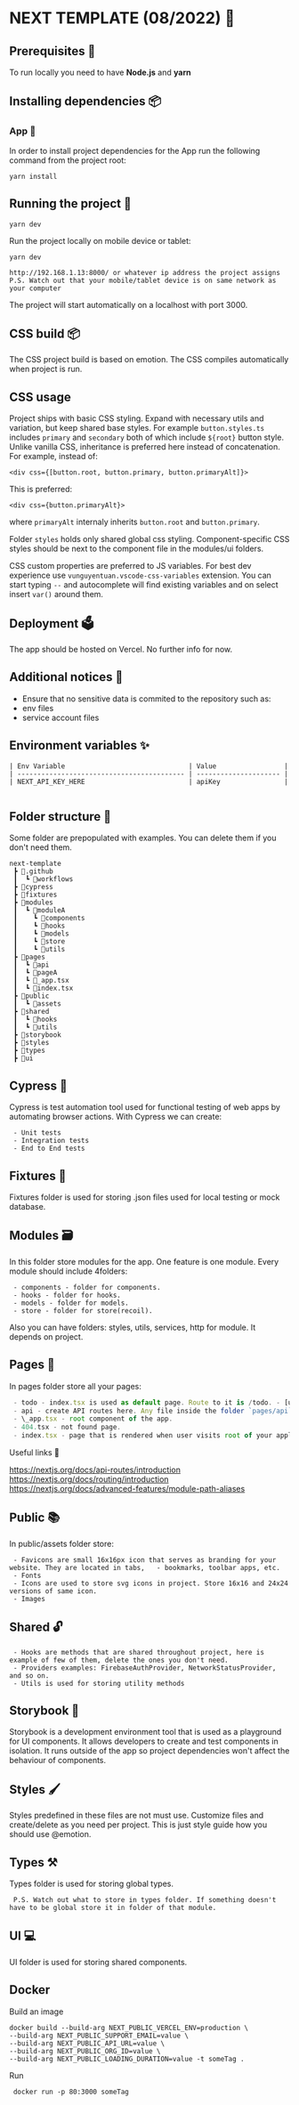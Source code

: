 # NEXT TEMPLATE (08/2022) 🎯

## Prerequisites 🔨

To run locally you need to have **Node.js** and **yarn**

## Installing dependencies 📦

### App 📂

In order to install project dependencies for the App run the following command from the project root:

```
yarn install
```

## Running the project 🚀

```
yarn dev
```

Run the project locally on mobile device or tablet:

```
yarn dev

http://192.168.1.13:8000/ or whatever ip address the project assigns
P.S. Watch out that your mobile/tablet device is on same network as your computer

```

The project will start automatically on a localhost with port 3000.

## CSS build 📦

The CSS project build is based on emotion. The CSS compiles automatically when project is run.

## CSS usage

Project ships with basic CSS styling. Expand with necessary utils and variation, but keep shared base styles. For example `button.styles.ts` includes `primary` and `secondary` both of which include `${root}` button style. Unlike vanilla CSS, inheritance is preferred here instead of concatenation. For example, instead of:

```
<div css={[button.root, button.primary, button.primaryAlt]}>
```

This is preferred:

```
<div css={button.primaryAlt}>
```

where `primaryAlt` internaly inherits `button.root` and `button.primary`.

Folder `styles` holds only shared global css styling. Component-specific CSS styles should be next to the component file in the modules/ui folders.

CSS custom properties are preferred to JS variables. For best dev experience use `vunguyentuan.vscode-css-variables` extension. You can start typing `--` and autocomplete will find existing variables and on select insert `var()` around them.

## Deployment 🗳️

The app should be hosted on Vercel. No further info for now.

## Additional notices 📎

-   Ensure that no sensitive data is commited to the repository such as:
-   env files
-   service account files

## Environment variables ✨

```
| Env Variable                               | Value                 |
| ------------------------------------------ | --------------------- |
| NEXT_API_KEY_HERE                          | apiKey                |


```

## Folder structure 📁

Some folder are prepopulated with examples. You can delete them if you don't need them.

```
next-template
 ┣ 📂.github
 ┃  ┗ 📂workflows
 ┣ 📂cypress
 ┣ 📂fixtures
 ┣ 📂modules
 ┃  ┗ 📂moduleA
 ┃    ┗ 📂components
 ┃    ┗ 📂hooks
 ┃    ┗ 📂models
 ┃    ┗ 📂store
 ┃    ┗ 📂utils
 ┣ 📂pages
 ┃  ┗ 📂api
 ┃  ┗ 📂pageA
 ┃  ┗ 📜_app.tsx
 ┃  ┗ 📜index.tsx
 ┣ 📂public
 ┃  ┗ 📂assets
 ┣ 📂shared
 ┃  ┗ 📂hooks
 ┃  ┗ 📂utils
 ┣ 📂storybook
 ┣ 📂styles
 ┣ 📂types
 ┣ 📂ui

```

## Cypress 🧪

Cypress is test automation tool used for functional testing of web apps by automating browser actions.
With Cypress we can create:

```
 - Unit tests
 - Integration tests
 - End to End tests
```

## Fixtures 📄

Fixtures folder is used for storing .json files used for local testing or mock database.

## Modules 🗃️

In this folder store modules for the app. One feature is one module. Every module should include 4folders:

```
 - components - folder for components.
 - hooks - folder for hooks.
 - models - folder for models.
 - store - folder for store(recoil).
```

Also you can have folders: styles, utils, services, http for module. It depends on project.

## Pages 🔖

In pages folder store all your pages:

```typescript
 - todo - index.tsx is used as default page. Route to it is /todo. - [uid].tsx is used as page. Route to it  is /todo/[uid].
 - api - create API routes here. Any file inside the folder `pages/api` is mapped to `/api/[filename]` and it will be treated as an API endpoint instead of a `page`. API routes support dynamic routes, and follow the same file naming rules used for pages.
 - \_app.tsx - root component of the app.
 - 404.tsx - not found page.
 - index.tsx - page that is rendered when user visits root of your application.
```

Useful links 🔗

https://nextjs.org/docs/api-routes/introduction
https://nextjs.org/docs/routing/introduction
https://nextjs.org/docs/advanced-features/module-path-aliases

## Public 📚

In public/assets folder store:

```
 - Favicons are small 16x16px icon that serves as branding for your website. They are located in tabs,   - bookmarks, toolbar apps, etc.
 - Fonts
 - Icons are used to store svg icons in project. Store 16x16 and 24x24 versions of same icon.
 - Images
```

## Shared 🔓

```
 - Hooks are methods that are shared throughout project, here is example of few of them, delete the ones you don't need.
 - Providers examples: FirebaseAuthProvider, NetworkStatusProvider, and so on.
 - Utils is used for storing utility methods
```

## Storybook 📖

Storybook is a development environment tool that is used as a playground for UI components. It allows developers to create and test components in isolation. It runs outside of the app so project dependencies won't affect the behaviour of components.

## Styles 🖌️

Styles predefined in these files are not must use. Customize files and create/delete as you need per project.
This is just style guide how you should use @emotion.

## Types ⚒️

Types folder is used for storing global types.

```
 P.S. Watch out what to store in types folder. If something doesn't have to be global store it in folder of that module.
```

## UI 💻

UI folder is used for storing shared components.

## Docker

Build an image

```
docker build --build-arg NEXT_PUBLIC_VERCEL_ENV=production \
--build-arg NEXT_PUBLIC_SUPPORT_EMAIL=value \
--build-arg NEXT_PUBLIC_API_URL=value \
--build-arg NEXT_PUBLIC_ORG_ID=value \
--build-arg NEXT_PUBLIC_LOADING_DURATION=value -t someTag .
```

Run

```
 docker run -p 80:3000 someTag
```
